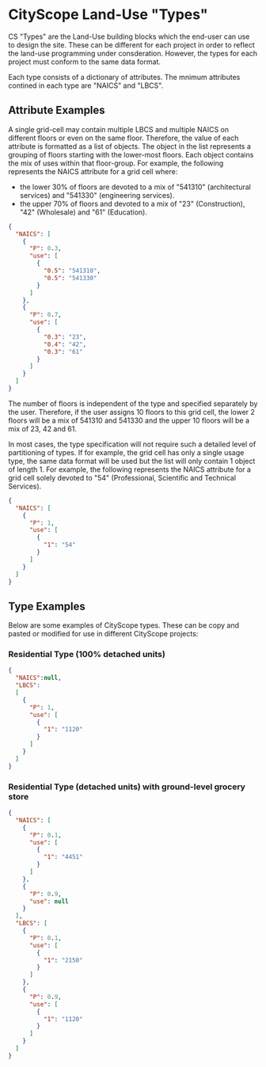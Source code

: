 # CityScope Land-Use "Types"

CS "Types" are the Land-Use building blocks which the end-user can use to design the site. These can be different for each project in order to reflect the land-use programming under consderation. However, the types for each project must conform to the same data format. 

Each type consists of a dictionary of attributes. The mnimum attributes contined in each type are "NAICS" and "LBCS".

## Attribute Examples

A single grid-cell may contain multiple LBCS and multiple NAICS on different floors or even on the same floor. Therefore, the value of each attribute is formatted as a list of objects. The object in the list represents a grouping of floors starting with the lower-most floors. Each object contains the mix of uses within that floor-group. For example, the following represents the NAICS attribute for a grid cell where:
- the lower 30% of floors are devoted to a mix of "541310" (architectural services) and "541330" (engineering services).
- the upper 70% of floors and devoted to a mix of "23" (Construction), "42" (Wholesale) and "61" (Education).

```json
{
  "NAICS": [
    {
      "P": 0.3,
      "use": [
        {
          "0.5": "541310",
          "0.5": "541330"
        }
      ]
    },
    {
      "P": 0.7,
      "use": [
        {
          "0.3": "23",
          "0.4": "42",
          "0.3": "61"
        }
      ]
    }
  ]
}
```

The number of floors is independent of the type and specified separately by the user. Therefore, if the user assigns 10 floors to this grid cell, the lower 2 floors will be a mix of 541310 and 541330 and the upper 10 floors will be a mix of 23, 42 and 61.

In most cases, the type specification will not require such a detailed level of partitioning of types. If for example, the grid cell has only a single usage type, the same data format will be used but the list will only contain 1 object of length 1. For example, the following represents the NAICS attribute for a grid cell solely devoted to "54" (Professional, Scientific and Technical Services).

```json
{
  "NAICS": [
    {
      "P": 1,
      "use": [
        {
          "1": "54"
        }
      ]
    }
  ]
}
```


## Type Examples
Below are some examples of CityScope types. These can be copy and pasted or modified for use in different CityScope projects:

### Residential Type (100% detached units)
```json
{
  "NAICS":null,
  "LBCS":
  [
    {
      "P": 1,
      "use": [
        {
          "1": "1120"
        }
      ]
    }
  ]
}
```
### Residential Type (detached units) with ground-level grocery store
```json
{
  "NAICS": [
    {
      "P": 0.1,
      "use": [
        {
          "1": "4451"
        }
      ]
    },
    {
      "P": 0.9,
      "use": null
    }
  ],
  "LBCS": [
    {
      "P": 0.1,
      "use": [
        {
          "1": "2150"
        }
      ]
    },
    {
      "P": 0.9,
      "use": [
        {
          "1": "1120"
        }
      ]
    }
  ]
}
```
